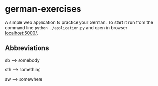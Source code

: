 # german-exercises

A simple web application to practice your German. To start it run from the command line `python ./application.py` and open in browser [localhost:5000/](localhost:5000/).

## Abbreviations

sb --> somebody

sth --> something

sw --> somewhere
